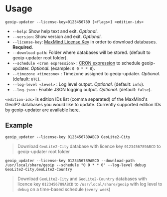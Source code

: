 # Usage

`geoip-updater --license-key=0123456789 [<flags>] <edition-ids>`

* `--help`: Show help text and exit. _Optional_.
* `--version`: Show version and exit. _Optional_.
* `--license-key`: [MaxMind License Key](prerequisites.md#license-key) in order to download databases. **Required**.
* `--download-path`: Folder where databases will be stored. (default to geoip-updater root folder).
* `--schedule <cron expression>` : [CRON expression](https://godoc.org/github.com/robfig/cron#hdr-CRON_Expression_Format) to schedule geoip-updater. _Optional_. (example: `0 0 * * 0`).
* `--timezone <timezone>` : Timezone assigned to geoip-updater. _Optional_. (default: `UTC`).
* `--log-level <level>` : Log level output. _Optional_. (default: `info`).
* `--log-json` : Enable JSON logging output. _Optional_. (default: `false`).

`<edition-ids>` is edition IDs list (comma separated) of the MaxMind's GeoIP2 databases you would like to update. Currently supported edition IDs by geoip-updater are available [here](https://github.com/crazy-max/geoip-updater/blob/master/pkg/maxmind/editionid.go#L10-L18). 

## Example

`geoip_updater --license-key 0123456789ABCD GeoLite2-City`
> Download `GeoLite2-City` database with licence key `0123456789ABCD` to geoip-updater root folder

`geoip_updater --license-key 0123456789ABCD --download-path /usr/local/share/geoip --schedule "0 0 * * 0" --log-level debug GeoLite2-City,GeoLite2-Country`
> Download `GeoLite2-City` and `GeoLite2-Country` databases with licence key `0123456789ABCD` to `/usr/local/share/geoip` with log level to `debug` on a time-based schedule (`every week`)
